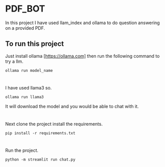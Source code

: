 # PDF_BOT

In this project I have used llam_index and ollama to do question answering on a provided PDF.

## To run this project 
Just install ollama [https://ollama.com]
then run the following command to try a llm.

    ollama run model_name
    
#
I have used llama3 so.
    
    ollama run llama3
It will download the model and you would be able to chat with it.

# 
Next clone the project install the requirements.
    
    pip install -r requirements.txt

#
Run the project.
    
    python -m streamlit run chat.py

